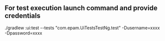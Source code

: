 
## For test execution launch command and provide credentials
./gradlew :ui:test --tests "com.epam.UiTestsTestNg.test" -Dusername=xxxx -Dpassword=xxxx